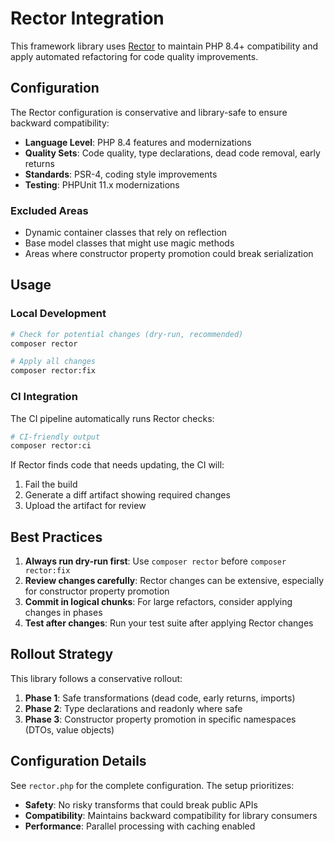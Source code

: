 # Rector Integration

This framework library uses [Rector](https://getrector.com/) to maintain PHP 8.4+ compatibility and apply automated refactoring for code quality improvements.

## Configuration

The Rector configuration is conservative and library-safe to ensure backward compatibility:

- **Language Level**: PHP 8.4 features and modernizations
- **Quality Sets**: Code quality, type declarations, dead code removal, early returns
- **Standards**: PSR-4, coding style improvements
- **Testing**: PHPUnit 11.x modernizations

### Excluded Areas

- Dynamic container classes that rely on reflection
- Base model classes that might use magic methods
- Areas where constructor property promotion could break serialization

## Usage

### Local Development

```bash
# Check for potential changes (dry-run, recommended)
composer rector

# Apply all changes
composer rector:fix
```

### CI Integration

The CI pipeline automatically runs Rector checks:

```bash
# CI-friendly output
composer rector:ci
```

If Rector finds code that needs updating, the CI will:
1. Fail the build
2. Generate a diff artifact showing required changes
3. Upload the artifact for review

## Best Practices

1. **Always run dry-run first**: Use `composer rector` before `composer rector:fix`
2. **Review changes carefully**: Rector changes can be extensive, especially for constructor property promotion
3. **Commit in logical chunks**: For large refactors, consider applying changes in phases
4. **Test after changes**: Run your test suite after applying Rector changes

## Rollout Strategy

This library follows a conservative rollout:

1. **Phase 1**: Safe transformations (dead code, early returns, imports)
2. **Phase 2**: Type declarations and readonly where safe
3. **Phase 3**: Constructor property promotion in specific namespaces (DTOs, value objects)

## Configuration Details

See `rector.php` for the complete configuration. The setup prioritizes:

- **Safety**: No risky transforms that could break public APIs
- **Compatibility**: Maintains backward compatibility for library consumers
- **Performance**: Parallel processing with caching enabled

